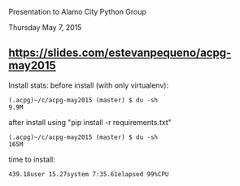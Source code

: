Presentation to Alamo City Python Group

Thursday May 7, 2015

https://slides.com/estevanpequeno/acpg-may2015
---

Install stats:
before install (with only virtualenv):
```
(.acpg)~/c/acpg-may2015 (master) $ du -sh
9.9M
```

after install using "pip install -r requirements.txt"
```
(.acpg)~/c/acpg-may2015 (master) $ du -sh
165M
```

time to install: 
```
439.18user 15.27system 7:35.61elapsed 99%CPU
```

